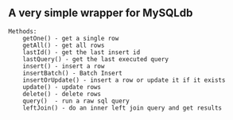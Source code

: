 
## A very simple wrapper for MySQLdb

    Methods:
        getOne() - get a single row
        getAll() - get all rows
        lastId() - get the last insert id
        lastQuery() - get the last executed query
        insert() - insert a row
        insertBatch() - Batch Insert
        insertOrUpdate() - insert a row or update it if it exists
        update() - update rows
        delete() - delete rows
        query()  - run a raw sql query
        leftJoin() - do an inner left join query and get results
